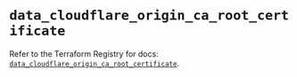 # `data_cloudflare_origin_ca_root_certificate`

Refer to the Terraform Registry for docs: [`data_cloudflare_origin_ca_root_certificate`](https://registry.terraform.io/providers/cloudflare/cloudflare/4.41.0/docs/data-sources/origin_ca_root_certificate).

